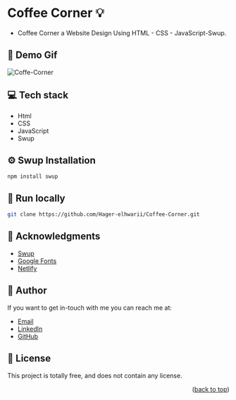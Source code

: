# Coffee Corner :bulb: 
<a name="readme-top"></a>
- Coffee Corner a Website Design Using HTML - CSS - JavaScript-Swup.

## :camera_flash: Demo Gif
![Coffe-Corner](https://github.com/Hager-elhwarii/Coffee-Corner/assets/80959882/dbb0c30b-37d2-4d2a-8c13-3b92e6165ba0)

## 💻 Tech stack

- Html
- CSS
- JavaScript
- Swup

## ⚙️ Swup Installation

```  
npm install swup
```

##  🔐 Run locally 

```bash
git clone https://github.com/Hager-elhwarii/Coffee-Corner.git
```

## 📌 Acknowledgments
- [Swup](https://swup.js.org/getting-started/how-it-works/)
- [Google Fonts](http://hager.a.elhawary@gmail.com/)
- [Netlify](https://www.netlify.com/)

## 🦄   Author
If you want to get in-touch with me you can reach me at:
-  [Email](http://hager.a.elhawary@gmail.com/)
-  [LinkedIn](https://www.linkedin.com/in/hager-omar-elhawary/)
-  [GitHub](https://github.com/Hager-elhwarii)

## 📘 License
This project is totally free,  and does not contain any license.





<p align="right">(<a href="#readme-top">back to top</a>)</p>
